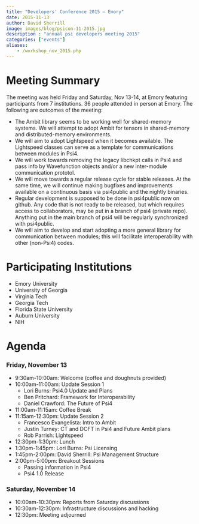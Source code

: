 ```yaml
---
title: "Developers' Conference 2015 — Emory"
date: 2015-11-13
author: David Sherrill
image: images/blog/psicon-11-2015.jpg
description : "annual psi developers meeting 2015"
categories: ["events"]
aliases:
    - /workshop_nov_2015.php
---
```


# Meeting Summary
The meeting was held Friday and Saturday, Nov 13-14, at Emory featuring participants from 7 institutions. 36 people attended in person at Emory. The following are outcomes of the meeting:

* The Ambit library seems to be working well for shared-memory systems. We will attempt to adopt Ambit for tensors in shared-memory and distributed-memory environments.
* We will aim to adopt Lightspeed when it becomes available. The Lightspeed classes can serve as a template for communications between modules in Psi4.
* We will work towards removing the legacy libchkpt calls in Psi4 and pass info by Wavefunction objects and/or a new inter-module communication prototol.
* We will move towards a regular release cycle for stable releases. At the same time, we will continue making bugfixes and improvements available on a continuous basis via psi4public and the nightly binaries.
* Regular development is supposed to be done in psi4public now on github. Any code that is not ready to be released, but which requires access to collaborators, may be put in a branch of psi4 (private repo). Anything put in the main branch of psi4 will be regularly synchronized with psi4public.
* We will aim to develop and start adopting a more general library for communication between modules; this will facilitate interoperability with other (non-Psi4) codes.

# Participating Institutions

* Emory University
* University of Georgia
* Virginia Tech
* Georgia Tech
* Florida State University
* Auburn University
* NIH

# Agenda

### Friday, November 13

* 9:30am-10:00am: Welcome (coffee and doughnuts provided)
* 10:00am-11:00am: Update Session 1
	* Lori Burns: Psi4.0 Update and Plans
	* Ben Pritchard: Framework for Interoperability
	* Daniel Crawford: The Future of Psi4
* 11:00am-11:15am: Coffee Break
* 11:15am-12:30pm: Update Session 2
	* Francesco Evangelista: Intro to Ambit
	* Justin Turney: CT and DCFT in Psi4 and Future Ambit plans
	* Rob Parrish: Lightspeed
* 12:30pm-1:30pm: Lunch
* 1:30pm-1:45pm: Lori Burns: Psi Licensing
* 1:45pm-2:00pm: David Sherrill: Psi Management Structure
* 2:00pm-5:00pm: Breakout Sessions
	* Passing information in Psi4
	* Psi4 1.0 Release

### Saturday, November 14

* 10:00am-10:30pm: Reports from Saturday discussions
* 10:30am-12:30pm: Infrastructure discussions and hacking
* 12:30pm: Meeting adjourned
